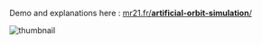 Demo and explanations here :
[mr21.fr/**artificial-orbit-simulation**/](http://mr21.fr/artificial-orbit-simulation/)

![thumbnail](http://mr21.github.io/artificial-orbit-simulation/thumbnail.jpg)
